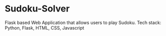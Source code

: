 # Sudoku-Solver
Flask based Web Application that allows users to play Sudoku. 
Tech stack: 
Python, Flask, HTML, CSS, Javascript
